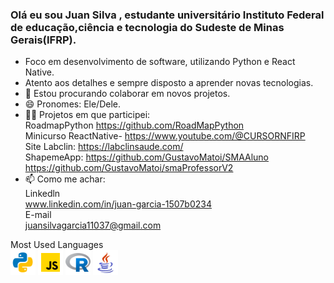 ### Olá eu sou Juan Silva , estudante universitário Instituto Federal de educação,ciência e tecnologia do Sudeste de Minas Gerais(IFRP).

- Foco em desenvolvimento de software, utilizando Python e React Native. 
- Atento aos detalhes e sempre disposto a aprender novas tecnologias.
- 👥 Estou procurando colaborar em novos projetos.
- 😄 Pronomes: Ele/Dele.
- 👨‍💻 Projetos em que participei:<br>
  RoadmapPython https://github.com/RoadMapPython<br>
  Minicurso ReactNative- https://www.youtube.com/@CURSORNFIRP<br>
  Site Labclin: https://labclinsaude.com/<br>
  ShapemeApp: https://github.com/GustavoMatoi/SMAAluno https://github.com/GustavoMatoi/smaProfessorV2<br>
- 📫 Como me achar: <br>
  Linkedln<br>
  www.linkedin.com/in/juan-garcia-1507b0234<br>
  E-mail<br>
  juansilvagarcia11037@gmail.com<br>


Most Used Languages <br>
<a><img src="python.png" width="40" height="40"></a>
<a><img src="javascript.png" width="40" height="40"></a>
<a><img src="r.png" width="40" height="40"></a>
<a><img src="java.png" width="40" height="40"></a>

